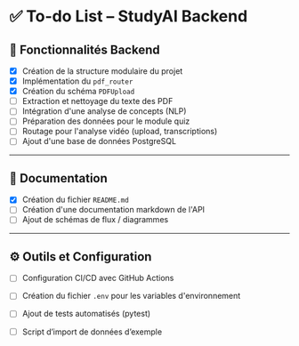 # ✅ To-do List – StudyAI Backend

## 🧩 Fonctionnalités Backend

- [x] Création de la structure modulaire du projet
- [x] Implémentation du `pdf_router`
- [x] Création du schéma `PDFUpload`
- [ ] Extraction et nettoyage du texte des PDF
- [ ] Intégration d'une analyse de concepts (NLP)
- [ ] Préparation des données pour le module quiz
- [ ] Routage pour l'analyse vidéo (upload, transcriptions)
- [ ] Ajout d'une base de données PostgreSQL

---

## 📄 Documentation

- [x] Création du fichier `README.md`
- [ ] Création d'une documentation markdown de l'API
- [ ] Ajout de schémas de flux / diagrammes

---

## ⚙️ Outils et Configuration

- [ ] Configuration CI/CD avec GitHub Actions
- [ ] Création du fichier `.env` pour les variables d'environnement
- [ ] Ajout de tests automatisés (pytest)
- [ ] Script d’import de données d’exemple


